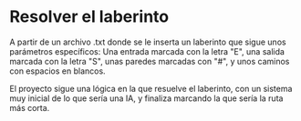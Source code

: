 # Resolver el laberinto

A partir de un archivo .txt donde se le inserta un laberinto que sigue unos parámetros específicos: Una entrada marcada con la letra "E", una salida marcada con la letra "S", unas paredes marcadas con "#", y unos caminos con espacios en blancos.

El proyecto sigue una lógica en la que resuelve el laberinto, con un sistema muy inicial de lo que sería una IA, y finaliza marcando la que sería la ruta más corta. 
